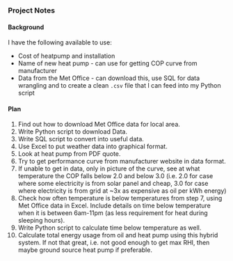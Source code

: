 ### Project Notes
#### Background
I have the following available to use:
* Cost of heatpump and installation
* Name of new heat pump - can use for getting COP curve from manufacturer
* Data from the Met Office - can download this, use SQL for data wrangling and to create a clean `.csv` file that I can feed into my Python script


#### Plan
1. Find out how to download Met Office data for local area.
2. Write Python script to download Data.
3. Write SQL script to convert into useful data.
4. Use Excel to put weather data into graphical format.
5. Look at heat pump from PDF quote.
6. Try to get performance curve from manufacturer website in data format.
7. If unable to get in data, only in picture of the curve, see at what temperature the COP falls below 2.0 and below 3.0 (i.e. 2.0 for case where some electricity is from solar panel and cheap, 3.0 for case where electricity is from grid at ~3x as expensive as oil per kWh energy)
8. Check how often temperature is below temperatures from step 7, using Met Office data in Excel. Include details on time below temperature when it is between 6am-11pm (as less requirement for heat during sleeping hours).
9. Write Python script to calculate time below temperature as well.
10. Calculate total energy usage from oil and heat pump using this hybrid system. If not that great, i.e. not good enough to get max RHI, then maybe ground source heat pump if preferable.
